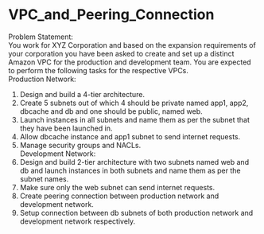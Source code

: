 # VPC_and_Peering_Connection

Problem Statement:  
You work for XYZ Corporation and based on the expansion requirements of your corporation you have been asked to create and set up a distinct Amazon VPC for the production and development team. You are expected to perform the following tasks for the respective VPCs.  
Production Network:  
1.	Design and build a 4-tier architecture.  
2.	Create 5 subnets out of which 4 should be private named app1, app2, dbcache and db and one should be public, named web.  
3.	Launch instances in all subnets and name them as per the subnet that they have been launched in.  
4.	Allow dbcache instance and app1 subnet to send internet requests.  
5.	Manage security groups and NACLs.  
Development Network:  
1.	Design and build 2-tier  	 architecture with two subnets named web and db and launch instances in both subnets and name them as per the subnet names.  
2.	Make sure only the web subnet can send internet requests.  
3.	Create peering connection between production network and development network.  
4.	Setup connection between db subnets of both production network and development network respectively.  
